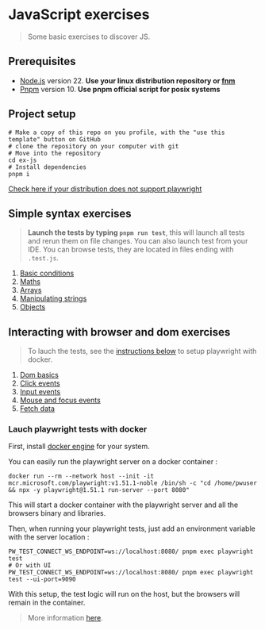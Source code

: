 # JavaScript exercises

> Some basic exercises to discover JS.

## Prerequisites

- [Node.js](https://nodejs.org) version 22. **Use your linux distribution repository or [fnm](https://github.com/Schniz/fnm?tab=readme-ov-file#installation)**
- [Pnpm](https://pnpm.io/installation) version 10. **Use pnpm official script for posix systems**

## Project setup

```shell
# Make a copy of this repo on you profile, with the "use this template" button on GitHub
# clone the repository on your computer with git
# Move into the repository
cd ex-js
# Install dependencies
pnpm i
```
[Check here if your distribution does not support playwright](#note-for-distributions-not-directly-supported-by-playwright)

## Simple syntax exercises

> **Launch the tests by typing `pnpm run test`**, this will launch all tests and rerun them on file changes.
> You can also launch test from your IDE.
> You can browse tests, they are located in files ending with `.test.js`.

1. [Basic conditions](src/basics/conditions.js)
2. [Maths](src/basics/maths.js)
3. [Arrays](src/arrays/arrays.js)
4. [Manipulating strings](src/basics/strings.js)
5. [Objects](src/objects/objects.js)

## Interacting with browser and dom exercises

> To lauch the tests, see the [instructions below](<README#Lauch playwright tests with docker>) to setup playwright with docker.

1. [Dom basics](src/dom/dom.js)
2. [Click events](src/events/clicks.js)
3. [Input events](src/events/inputs.js)
4. [Mouse and focus events](src/events/movements.js)
5. [Fetch data](src/fetch/fetchData.js)

### Lauch playwright tests with docker

First, install [docker engine](https://docs.docker.com/engine/install/) for your system.

You can easily run the playwright server on a docker container :
```shell
docker run --rm --network host --init -it mcr.microsoft.com/playwright:v1.51.1-noble /bin/sh -c "cd /home/pwuser && npx -y playwright@1.51.1 run-server --port 8080"
```
This will start a docker container with the playwright server and all the browsers binary and libraries.

Then, when running your playwright tests, just add an environment variable with the server location :
```shell
PW_TEST_CONNECT_WS_ENDPOINT=ws://localhost:8080/ pnpm exec playwright test
# Or with UI
PW_TEST_CONNECT_WS_ENDPOINT=ws://localhost:8080/ pnpm exec playwright test --ui-port=9090
```
With this setup, the test logic will run on the host, but the browsers will remain in the container.

> More information [here](https://discuss.layer5.io/t/how-to-setup-e2e-testing-environment-with-playwright-and-docker-for-meshery/5498).
